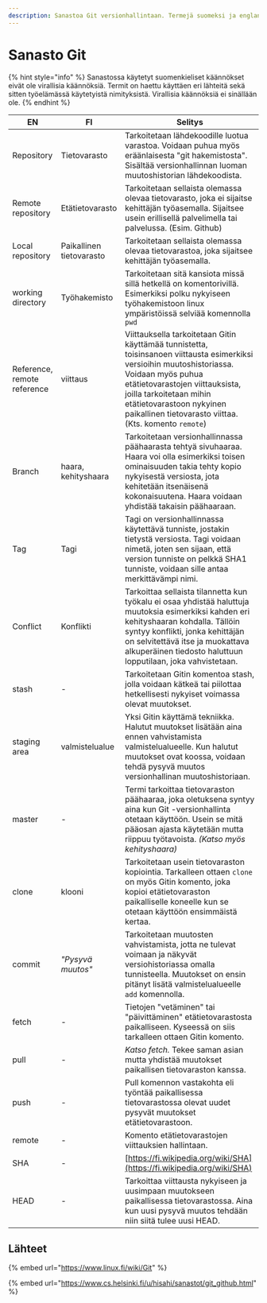 ```yaml
---
description: Sanastoa Git versionhallintaan. Termejä suomeksi ja englanniksi.
---
```


# Sanasto Git

{% hint style="info" %}
Sanastossa käytetyt suomenkieliset käännökset eivät ole virallisia käännöksiä. Termit on haettu käyttäen eri lähteitä sekä sitten työelämässä käytetyistä nimityksistä. Virallisia käännöksiä ei sinällään ole.
{% endhint %}

| EN                          | FI                       | Selitys                                                                                                                                                                                                                                                                                       |
| --------------------------- | ------------------------ | --------------------------------------------------------------------------------------------------------------------------------------------------------------------------------------------------------------------------------------------------------------------------------------------- |
| Repository                  | Tietovarasto             | Tarkoitetaan lähdekoodille luotua varastoa. Voidaan puhua myös eräänlaisesta "git hakemistosta". Sisältää versionhallinnan luoman muutoshistorian lähdekoodista.                                                                                                                              |
| Remote repository           | Etätietovarasto          | Tarkoitetaan sellaista olemassa olevaa tietovarasto, joka ei sijaitse kehittäjän työasemalla. Sijaitsee usein erillisellä palvelimella tai palvelussa. (Esim. Github)                                                                                                                         |
| Local repository            | Paikallinen tietovarasto | Tarkoitetaan sellaista olemassa olevaa tietovarastoa, joka sijaitsee kehittäjän työasemalla.                                                                                                                                                                                                  |
| working directory           | Työhakemisto             | Tarkoitetaan sitä kansiota missä sillä hetkellä on komentorivillä. Esimerkiksi polku nykyiseen työhakemistoon linux ympäristöissä selviää komennolla `pwd`                                                                                                                                    |
| Reference, remote reference | viittaus                 | Viittauksella tarkoitetaan Gitin käyttämää tunnistetta, toisinsanoen viittausta esimerkiksi versioihin muutoshistoriassa. Voidaan myös puhua etätietovarastojen viittauksista, joilla tarkoitetaan mihin etätietovarastoon nykyinen paikallinen tietovarasto viittaa. (Kts. komento `remote`) |
| Branch                      | haara, kehityshaara      | Tarkoitetaan versionhallinnassa päähaarasta tehtyä sivuhaaraa. Haara voi olla esimerkiksi toisen ominaisuuden takia tehty kopio nykyisestä versiosta, jota kehitetään itsenäisenä kokonaisuutena. Haara voidaan yhdistää takaisin päähaaraan.                                                 |
| Tag                         | Tagi                     | Tagi on versionhallinnassa käytettävä tunniste, jostakin tietystä versiosta. Tagi voidaan nimetä, joten sen sijaan, että version tunniste on pelkkä SHA1 tunniste, voidaan sille antaa merkittävämpi nimi.                                                                                    |
| Conflict                    | Konflikti                | Tarkoittaa sellaista tilannetta kun työkalu ei osaa yhdistää haluttuja muutoksia esimerkiksi kahden eri kehityshaaran kohdalla. Tällöin syntyy konflikti, jonka kehittäjän on selvitettävä itse ja muokattava alkuperäinen tiedosto haluttuun lopputilaan, joka vahvistetaan.                 |
| stash                       | -                        | Tarkoitetaan Gitin komentoa stash, jolla voidaan kätkeä tai piilottaa hetkellisesti nykyiset voimassa olevat muutokset.                                                                                                                                                                       |
| staging area                | valmistelualue           | Yksi Gitin käyttämä tekniikka. Halutut muutokset lisätään aina ennen vahvistamista valmistelualueelle. Kun halutut muutokset ovat koossa, voidaan tehdä pysyvä muutos versionhallinan muutoshistoriaan.                                                                                       |
| master                      | -                        | Termi tarkoittaa tietovaraston päähaaraa, joka oletuksena syntyy aina kun Git -versionhallinta otetaan käyttöön. Usein se mitä pääosan ajasta käytetään mutta riippuu työtavoista. _(Katso myös kehityshaara)_                                                                                |
| clone                       | klooni                   | Tarkoitetaan usein tietovaraston kopiointia. Tarkalleen ottaen `clone` on myös Gitin komento, joka kopioi etätietovaraston paikalliselle koneelle kun se otetaan käyttöön ensimmäistä kertaa.                                                                                                 |
| commit                      | _"Pysyvä muutos"_        | Tarkoitetaan muutosten vahvistamista, jotta ne tulevat voimaan ja näkyvät versiohistoriassa omalla tunnisteella. Muutokset on ensin pitänyt lisätä valmistelualueelle `add` komennolla.                                                                                                       |
| fetch                       | -                        | Tietojen "vetäminen" tai "päivittäminen" etätietovarastosta paikalliseen. Kyseessä on siis tarkalleen ottaen Gitin komento.                                                                                                                                                                   |
| pull                        | -                        | _Katso fetch._ Tekee saman asian mutta yhdistää muutokset paikallisen tietovaraston kanssa.                                                                                                                                                                                                   |
| push                        | -                        | Pull komennon vastakohta eli työntää paikallisessa tietovarastossa olevat uudet pysyvät muutokset etätietovarastoon.                                                                                                                                                                          |
| remote                      | -                        | Komento etätietovarastojen viittauksien hallintaan.                                                                                                                                                                                                                                           |
| SHA                         | -                        | [https://fi.wikipedia.org/wiki/SHA](https://fi.wikipedia.org/wiki/SHA)                                                                                                                                                                                                                        |
| HEAD                        | -                        | Tarkoittaa viittausta nykyiseen ja uusimpaan muutokseen paikallisessa tietovarastossa. Aina kun uusi pysyvä muutos tehdään niin siitä tulee uusi HEAD.                                                                                                                                        |

## Lähteet

{% embed url="https://www.linux.fi/wiki/Git" %}

{% embed url="https://www.cs.helsinki.fi/u/hisahi/sanastot/git_github.html" %}

